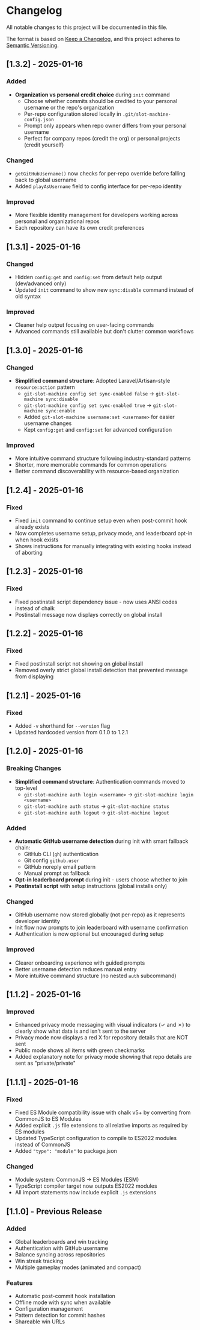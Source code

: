 # Changelog

All notable changes to this project will be documented in this file.

The format is based on [Keep a Changelog](https://keepachangelog.com/en/1.0.0/),
and this project adheres to [Semantic Versioning](https://semver.org/spec/v2.0.0.html).

## [1.3.2] - 2025-01-16

### Added
- **Organization vs personal credit choice** during `init` command
  - Choose whether commits should be credited to your personal username or the repo's organization
  - Per-repo configuration stored locally in `.git/slot-machine-config.json`
  - Prompt only appears when repo owner differs from your personal username
  - Perfect for company repos (credit the org) or personal projects (credit yourself)

### Changed
- `getGitHubUsername()` now checks for per-repo override before falling back to global username
- Added `playAsUsername` field to config interface for per-repo identity

### Improved
- More flexible identity management for developers working across personal and organizational repos
- Each repository can have its own credit preferences

## [1.3.1] - 2025-01-16

### Changed
- Hidden `config:get` and `config:set` from default help output (dev/advanced only)
- Updated `init` command to show new `sync:disable` command instead of old syntax

### Improved
- Cleaner help output focusing on user-facing commands
- Advanced commands still available but don't clutter common workflows

## [1.3.0] - 2025-01-16

### Changed
- **Simplified command structure**: Adopted Laravel/Artisan-style `resource:action` pattern
  - `git-slot-machine config set sync-enabled false` → `git-slot-machine sync:disable`
  - `git-slot-machine config set sync-enabled true` → `git-slot-machine sync:enable`
  - Added `git-slot-machine username:set <username>` for easier username changes
  - Kept `config:get` and `config:set` for advanced configuration

### Improved
- More intuitive command structure following industry-standard patterns
- Shorter, more memorable commands for common operations
- Better command discoverability with resource-based organization

## [1.2.4] - 2025-01-16

### Fixed
- Fixed `init` command to continue setup even when post-commit hook already exists
- Now completes username setup, privacy mode, and leaderboard opt-in when hook exists
- Shows instructions for manually integrating with existing hooks instead of aborting

## [1.2.3] - 2025-01-16

### Fixed
- Fixed postinstall script dependency issue - now uses ANSI codes instead of chalk
- Postinstall message now displays correctly on global install

## [1.2.2] - 2025-01-16

### Fixed
- Fixed postinstall script not showing on global install
- Removed overly strict global install detection that prevented message from displaying

## [1.2.1] - 2025-01-16

### Fixed
- Added `-v` shorthand for `--version` flag
- Updated hardcoded version from 0.1.0 to 1.2.1

## [1.2.0] - 2025-01-16

### Breaking Changes
- **Simplified command structure**: Authentication commands moved to top-level
  - `git-slot-machine auth login <username>` → `git-slot-machine login <username>`
  - `git-slot-machine auth status` → `git-slot-machine status`
  - `git-slot-machine auth logout` → `git-slot-machine logout`

### Added
- **Automatic GitHub username detection** during init with smart fallback chain:
  - GitHub CLI (`gh`) authentication
  - Git config `github.user`
  - GitHub noreply email pattern
  - Manual prompt as fallback
- **Opt-in leaderboard prompt** during init - users choose whether to join
- **Postinstall script** with setup instructions (global installs only)

### Changed
- GitHub username now stored globally (not per-repo) as it represents developer identity
- Init flow now prompts to join leaderboard with username confirmation
- Authentication is now optional but encouraged during setup

### Improved
- Clearer onboarding experience with guided prompts
- Better username detection reduces manual entry
- More intuitive command structure (no nested `auth` subcommand)

## [1.1.2] - 2025-01-16

### Improved
- Enhanced privacy mode messaging with visual indicators (✓ and ✗) to clearly show what data is and isn't sent to the server
- Privacy mode now displays a red X for repository details that are NOT sent
- Public mode shows all items with green checkmarks
- Added explanatory note for privacy mode showing that repo details are sent as "private/private"

## [1.1.1] - 2025-01-16

### Fixed
- Fixed ES Module compatibility issue with chalk v5+ by converting from CommonJS to ES Modules
- Added explicit `.js` file extensions to all relative imports as required by ES modules
- Updated TypeScript configuration to compile to ES2022 modules instead of CommonJS
- Added `"type": "module"` to package.json

### Changed
- Module system: CommonJS → ES Modules (ESM)
- TypeScript compiler target now outputs ES2022 modules
- All import statements now include explicit `.js` extensions

## [1.1.0] - Previous Release

### Added
- Global leaderboards and win tracking
- Authentication with GitHub username
- Balance syncing across repositories
- Win streak tracking
- Multiple gameplay modes (animated and compact)

### Features
- Automatic post-commit hook installation
- Offline mode with sync when available
- Configuration management
- Pattern detection for commit hashes
- Shareable win URLs

